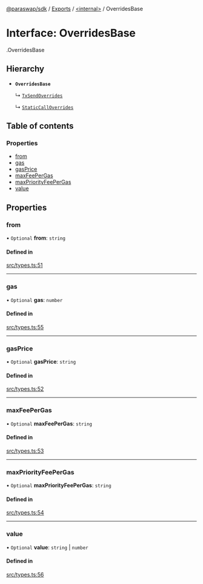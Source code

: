 [@paraswap/sdk](../README.md) / [Exports](../modules.md) / [<internal\>](../modules/internal_.md) / OverridesBase

# Interface: OverridesBase

[<internal>](../modules/internal_.md).OverridesBase

## Hierarchy

- **`OverridesBase`**

  ↳ [`TxSendOverrides`](TxSendOverrides.md)

  ↳ [`StaticCallOverrides`](internal_.StaticCallOverrides.md)

## Table of contents

### Properties

- [from](internal_.OverridesBase.md#from)
- [gas](internal_.OverridesBase.md#gas)
- [gasPrice](internal_.OverridesBase.md#gasprice)
- [maxFeePerGas](internal_.OverridesBase.md#maxfeepergas)
- [maxPriorityFeePerGas](internal_.OverridesBase.md#maxpriorityfeepergas)
- [value](internal_.OverridesBase.md#value)

## Properties

### from

• `Optional` **from**: `string`

#### Defined in

[src/types.ts:51](https://github.com/paraswap/paraswap-sdk/blob/master/src/types.ts#L51)

___

### gas

• `Optional` **gas**: `number`

#### Defined in

[src/types.ts:55](https://github.com/paraswap/paraswap-sdk/blob/master/src/types.ts#L55)

___

### gasPrice

• `Optional` **gasPrice**: `string`

#### Defined in

[src/types.ts:52](https://github.com/paraswap/paraswap-sdk/blob/master/src/types.ts#L52)

___

### maxFeePerGas

• `Optional` **maxFeePerGas**: `string`

#### Defined in

[src/types.ts:53](https://github.com/paraswap/paraswap-sdk/blob/master/src/types.ts#L53)

___

### maxPriorityFeePerGas

• `Optional` **maxPriorityFeePerGas**: `string`

#### Defined in

[src/types.ts:54](https://github.com/paraswap/paraswap-sdk/blob/master/src/types.ts#L54)

___

### value

• `Optional` **value**: `string` \| `number`

#### Defined in

[src/types.ts:56](https://github.com/paraswap/paraswap-sdk/blob/master/src/types.ts#L56)
